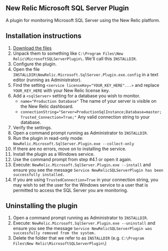 ## New Relic Microsoft SQL Server Plugin

A plugin for monitoring Microsoft SQL Server using the New Relic platform.

## Installation instructions

1. [Download the files](http://dabblerist.com/NewRelic.Microsoft.SqlServer.Plugin.0.1.0+alpha.zip)
2. Unpack them to something like `C:\Program Files\New Relic\MicrosoftSQLServerPlugin\`. We'll call this `INSTALLDIR`.
3. Configure the plugin.
  1. Open the file `INSTALLDIR\NewRelic.Microsoft.SqlServer.Plugin.exe.config` in a text editor (running as Administrator).
  2. Find the setting `<service licenseKey="YOUR_KEY_HERE"...>` and replace `YOUR_KEY_HERE` with your New Relic license key.
  3. Add a `<sqlServer>` setting for a database you wish to monitor.
     * `name="Production Database"` The name of your server is visible on the New Relic dashboard.
     * `connectionString="Server=ProductionSqlInstance;Database=master;Trusted_Connection=True;"` Any valid connection string to your database.
4. Verify the settings.
  1. Open a command prompt running as Administrator to `INSTALLDIR`.
  2. Run the plugin in read-only mode: `NewRelic.Microsoft.SqlServer.Plugin.exe --collect-only`
  3. If there are no errors, move on to installing the service.
5. Install the plugin as a Windows service.
  1. Use the command prompt from step #4.1 or open it again.
  2. Execute: `NewRelic.Microsoft.SqlServer.Plugin.exe --install` and ensure you see the message
     `Service NewRelicSQLServerPlugin has been successfully installed.`
6. If you are using `TrustedConnection=True` in your connection string, you may wish to set the user for the Windows service to a user that is permitted to access the SQL Server you are monitoring.

## Uninstalling the plugin

1. Open a command prompt running as Administrator to `INSTALLDIR`.
2. Execute: `NewRelic.Microsoft.SqlServer.Plugin.exe --uninstall` and ensure you see the message
   `Service NewRelicSQLServerPlugin was successfully removed from the system.`
3. Delete the folder that we refer to as `INSTALLDIR` (e.g. `C:\Program Files\New Relic\MicrosoftSQLServerPlugin\`)
